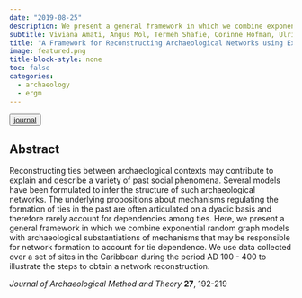 ```yaml
---
date: "2019-08-25"
description: We present a general framework in which we combine exponential random graph models with archaeological substantiations of mechanisms for network formation.
subtitle: Viviana Amati, Angus Mol, Termeh Shafie, Corinne Hofman, Ulrik Brandes
title: "A Framework for Reconstructing Archaeological Networks using Exponential Random Graph Models"
image: featured.png
title-block-style: none
toc: false
categories: 
  - archaeology
  - ergm
---
```


<button type="button" class="btn btn-outline-success"><a href="https://doi.org/10.1007/s10816-019-09423-z" target="_blank">journal</a></button>


## Abstract 
Reconstructing ties between archaeological contexts may contribute to explain and describe a variety of past social phenomena. Several models have been formulated to infer the structure of such archaeological networks. The underlying propositions about mechanisms regulating the formation of ties in the past are often articulated on a dyadic basis and therefore rarely account for dependencies among ties. Here, we present a general framework in which we combine exponential random graph models with archaeological substantiations of mechanisms that may be responsible for network formation to account for tie dependence. We use data collected over a set of sites in the Caribbean during the period AD 100 - 400 to illustrate the steps to obtain a network reconstruction.

*Journal of Archaeological Method and Theory* **27**, 192-219

